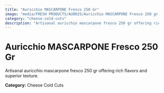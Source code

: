 ```yaml
---
title: "Auricchio MASCARPONE Fresco 250 Gr"
image: "media/FRESH PRODUCTS/AU0025/Auricchio MASCARPONE Fresco 250 gr.jpg"
category: "cheese-cold-cuts"
description: "Artisanal auricchio mascarpone fresco 250 gr offering rich flavors and superior texture."
---
```


# Auricchio MASCARPONE Fresco 250 Gr

Artisanal auricchio mascarpone fresco 250 gr offering rich flavors and superior texture.

**Category:** Cheese Cold Cuts
